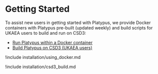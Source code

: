 # Getting Started

To assist new users in getting started with Platypus, we provide Docker containers
with Platypus pre-built (updated weekly) and build scripts for UKAEA users to
build and run on CSD3:

- [Run Platypus within a Docker container](installation/using_docker.md)
- [Build Platypus on CSD3 (UKAEA users)](installation/csd3_build.md)


!include installation/using_docker.md

!include installation/csd3_build.md
